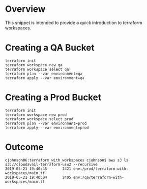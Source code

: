 # Overview

This snippet is intended to provide a quick introduction to terraform workspaces.

# Creating a QA Bucket

```
terraform init
terraform workspace new qa
terraform workspace select qa
terraform plan --var environment=qa
terraform apply --var environment=qa
```

# Creating a Prod Bucket

```
terraform init
terraform workspace new prod
terraform workspace select prod
terraform plan --var environment=prod
terraform apply --var environment=prod
```

# Outcome

```
cjohnson06:terraform_with_workspaces cjohnson$ aws s3 ls s3://cloudavail-terraform-usw2 --recursive
2019-05-21 19:40:45       2421 env:/prod/terraform-with-workspaces/main.tf
2019-05-21 19:40:04       2405 env:/qa/terraform-with-workspaces/main.tf
```
